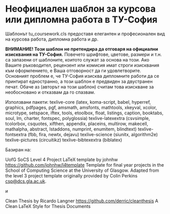 # Неофициален шаблон за курсова или дипломна работа в ТУ-София

Шаблонът tu_coursework.cls предоставя елегантен и професионален вид на курсова работа, дипломна работа и др.

**ВНИМАНИЕ! Този шаблон не претендира да отговаря на официални изисквания на ТУ-София.**
Повечето шрифтове, цветове, размери и т.н. са запазени от шаблоните, коитото служат за основа на този. Ако Вашите ръководител, рецензент или комисия имат строги изисквания към оформлението, е Ваша отговорност да ги удовлетворите.
Основният проблем е, че ТУ-София изисква дипломните работи да се принтират едностранно, а този шаблон е предвиден за двустранен печат. Обаче аз (авторът на този шаблон) считам това изискване за необосновано и отказвам да го спазвам.

Използвани пакети:
texlive-core (latex, koma-script, babel, hyperref, graphics, pdfpages, pgf, amsmath, amsfonts, mathtools, xkeyval, xcolor, microtype, setspace, iftex, tools, etoolbox, float, listings, caption, booktabs, soul, lm, charter, fontspec, polyglossia)
texlive-latexextra (csvsimple, tcolorbox, csquotes, xifthen, appendix, placeins, multirow, makecell, mathalpha, abstract, lstaddons, numprint, enumitem, blindtext)
texlive-fontsextra (fbb, fira, newtx, dejavu)
texlive-science (siunitx, algorithm2e)
texlive-pictures (circuitikz)
texlive-bibtexextra (biblatex)

Базиран на:

UofG SoCS Level 4 Project LaTeX template by johnhw
https://github.com/johnhw/l4template
Template for final year projects in the School of Computing Science at the
University of Glasgow. Adapted from the level 3 project template originally
provided by Colin Perkins <csp@dcs.gla.ac.uk>.

и

Clean Thesis by Ricardo Langner
https://github.com/derric/cleanthesis
A Clean LaTeX Style for Thesis Documents
